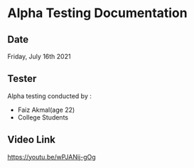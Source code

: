 # Alpha Testing Documentation
## Date
Friday, July 16th 2021
## Tester
Alpha testing conducted by :
- Faiz Akmal(age 22)
- College Students
## Video Link
https://youtu.be/wPJANij-gOg 
